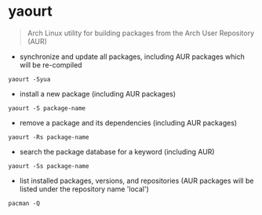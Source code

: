 # yaourt

> Arch Linux utility for building packages from the Arch User Repository (AUR)

- synchronize and update all packages, including AUR packages which will be re-compiled

`yaourt -Syua`

- install a new package (including AUR packages)

`yaourt -S package-name`

- remove a package and its dependencies (including AUR packages)

`yaourt -Rs package-name`

- search the package database for a keyword (including AUR)

`yaourt -Ss package-name`

- list installed packages, versions, and repositories (AUR packages will be listed under the repository name 'local')

`pacman -Q`
